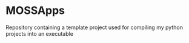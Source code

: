 # MOSSApps
Repository containing a template project used for compiling my python projects into an executable
